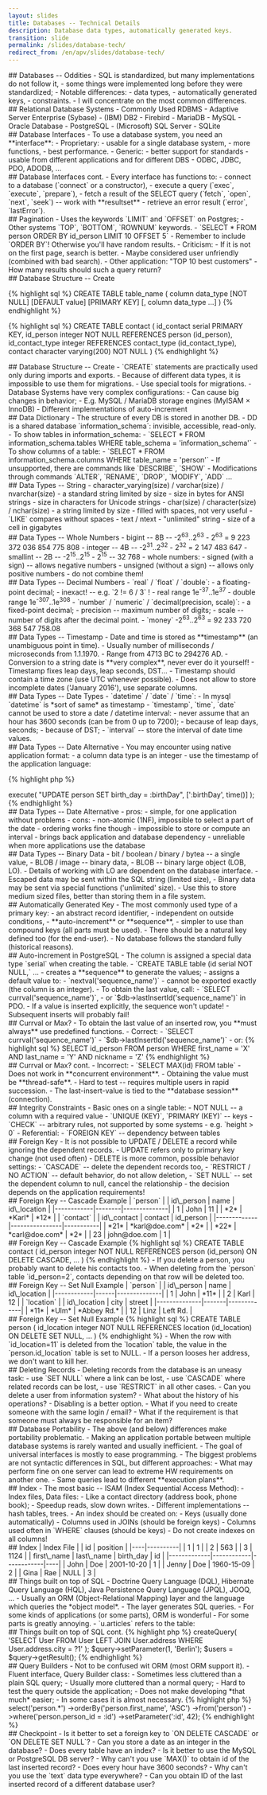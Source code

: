 ```yaml
---
layout: slides
title: Databases -- Technical Details
description: Database data types, automatically generated keys.
transition: slide
permalink: /slides/database-tech/
redirect_from: /en/apv/slides/database-tech/
---
```


<section markdown='1'>
## Databases -- Oddities
- SQL is standardized, but many implementations do not follow it,
    - some things were implemented long before they were standardized;
- Notable differences:
    - data types,
    - automatically generated keys,
    - constraints.
- I will concentrate on the most common differences.
</section>

<section markdown='1'>
## Relational Database Systems
- Commonly Used RDBMS
    - Adaptive Server Enterprise (Sybase)
    - (IBM) DB2
    - Firebird
    - MariaDB
    - MySQL
    - Oracle Database
    - PostgreSQL
    - (Microsoft) SQL Server
    - SQLite
</section>

<section markdown='1'>
## Database Interfaces
- To use a database system, you need an **interface**:
    - Proprietary:
        - usable for a single database system,
        - more functions,
        - best performance.
    - Generic:
        - better support for standards
        - usable from different applications and for different DBS
        - ODBC, JDBC, PDO, ADODB, ...
</section>

<section markdown='1'>
## Database Interfaces cont.
- Every interface has functions to:
    - connect to a database (`connect` or a constructor),
    - execute a query (`exec`, `execute`, `prepare`),
    - fetch a result of the SELECT query (`fetch`, `open`, `next`, `seek`) -- work with **resultset**
    - retrieve an error result (`error`, `lastError`).
</section>

<section markdown='1'>
## Pagination
- Uses the keywords `LIMIT` and `OFFSET` on Postgres;
    - Other systems `TOP`, `BOTTOM`, `ROWNUM` keywords.
- `SELECT * FROM person ORDER BY id_person LIMIT 10 OFFSET 5`
- Remember to include `ORDER BY`! Otherwise you'll have random results.
- Criticism:
    - If it is not on the first page, search is better.
    - Maybe considered user unfriendly (combined with bad search).
- Other application: "TOP 10 best customers"
    - How many results should such a query return?
</section>


<section markdown='1'>
## Database Structure -- Create

{% highlight sql %}
CREATE TABLE table_name (
    column data_type [NOT NULL] [DEFAULT value] [PRIMARY KEY]
    [, column data_type ...]
)
{% endhighlight %}

{% highlight sql %}
CREATE TABLE contact (
    id_contact serial PRIMARY KEY,
    id_person integer NOT NULL REFERENCES person (id_person),
    id_contact_type integer REFERENCES contact_type (id_contact_type),
    contact character varying(200) NOT NULL
)
{% endhighlight %}
</section>

<section markdown='1'>
## Database Structure -- Create
- `CREATE` statements are practically used only during imports and exports.
    - Because of different data types, it is impossible to use them for migrations.
    - Use special tools for migrations.
- Database Systems have very complex configurations:
    - Can cause big changes in behavior;
    - E.g. MySQL / MariaDB storage engines (MyISAM × InnoDB)
- Different implementations of auto-increment
</section>

<section markdown='1'>
## Data Dictionary
- The structure of every DB is stored in another DB.
- DD is a shared database `information_schema`: invisible, accessible, read-only.
- To show tables in information_schema:
    - `SELECT * FROM information_schema.tables WHERE table_schema = 'information_schema'`
- To show columns of a table:
    - `SELECT * FROM information_schema.columns WHERE table_name = 'person'`
- If unsupported, there are commands like `DESCRIBE`, `SHOW`
- Modifications through commands `ALTER`, `RENAME`, `DROP`, `MODIFY`, `ADD` ...
</section>

<section markdown='1'>
## Data Types -- String
- character_varying(size) / varchar(size) / nvarchar(size)
    - a standard string limited by size
    - size in bytes for ANSI strings
    - size in characters for Unicode strings
- char(size) / character(size) / nchar(size)
    - a string limited by size
    - filled with spaces, not very useful
    - `LIKE` compares without spaces
- text / ntext
    - "unlimited" string
    - size of a cell in gigabytes
</section>

<section markdown='1'>
## Data Types -- Whole Numbers
- bigint -- 8B -- -2<sup>63</sup>..2<sup>63</sup>
    - 2<sup>63</sup> = 9 223 372 036 854 775 808
- integer -- 4B -- -2<sup>31</sup>..2<sup>32</sup>
    - 2<sup>32</sup> = 2 147 483 647
- smallint -- 2B -- -2<sup>15</sup>..2<sup>15</sup>
    - 2<sup>15</sup> -- 32 768
- whole numbers:
    - signed (with a sign) -- allows negative numbers
    - unsigned (without a sign) -- allows only positive numbers
    - do not combine them!
</section>

<section markdown='1'>
## Data Types -- Decimal Numbers
- `real` / `float` / `double`:
    - a floating-point decimal;
    - inexact! -- e.g. `2 != 6 / 3` !
    - real range 1e<sup>-37</sup>..1e<sup>37</sup>
    - double range 1e<sup>-307</sup>..1e<sup>308</sup>
- `number` / `numeric` / `decimal(precision, scale)`:
    - a fixed-point decimal;
    - precision -- maximum number of digits;
    - scale -- number of digits after the decimal point.
- `money` -2<sup>63</sup>..2<sup>63</sup> = 92 233 720 368 547 758.08
</section>

<section markdown='1'>
## Data Types -- Timestamp
- Date and time is stored as **timestamp** (an unambiguous point in time).
- Usually number of milliseconds / microseconds from 1.1.1970.
- Range from 4713 BC to 294276 AD.
- Conversion to a string date is **very complex**, never ever do it yourself!
- Timestamp fixes leap days, leap seconds, DST...
- Timestamp should contain a time zone (use UTC whenever possible).
- Does not allow to store incomplete dates ('January 2016'), use separate columns.
</section>

<section markdown='1'>
## Data Types -- Date Types
- `datetime` / `date` / `time`:
    - In mysql `datetime` is *sort of same* as timestamp
- `timestamp`, `time`, `date` cannot be used to store a date / datetime interval:
    - never assume that an hour has 3600 seconds (can be from 0 up to 7200);
        - because of leap days, seconds;
        - because of DST;
    - `interval` -- store the interval of date time values.
</section>

<section markdown='1'>
## Data Types -- Date Alternative
- You may encounter using native application format:
   - a column data type is an integer
   - use the timestamp of the application language:

{% highlight php %}
<?php
...
$db->execute(
    "UPDATE person SET birth_day = :birthDay",
    [':birthDay', time()]
);
{% endhighlight %}
</section>

<section markdown='1'>
## Data Types -- Date Alternative
- pros:
    - simple, for one application without problems
- cons:
    - non-atomic (1NF), impossible to select a part of the date
    - ordering works fine though
    - impossible to store or compute an interval
    - brings back application and database dependency
    - unreliable when more applications use the database
</section>

<section markdown='1'>
## Data Types -- Binary Data
- bit / boolean / binary / bytea -- a single value,
    - BLOB / image -- binary data,
    - BLOB -- binary large object (LOB, LO).
- Details of working with LO are dependent on the database interface.
    - Escaped data may be sent within the SQL string (limited size),
    - Binary data may be sent via special functions ('unlimited' size).
- Use this to store medium sized files, better than storing them in a file system.
</section>

<section markdown='1'>
## Automatically Generated Key
- The most commonly used type of a primary key:
    - an abstract record identifier,
    - independent on outside conditions,
    - **auto-increment** or **sequence**,
    - simpler to use than compound keys (all parts must be used).
- There should be a natural key defined too (for the end-user).
- No database follows the standard fully (historical reasons).
</section>

<section markdown='1'>
## Auto-increment in PostgreSQL
- The column is assigned a special data type `serial` when creating the table.
    - `CREATE TABLE table (id serial NOT NULL,` ...
    - creates a **sequence** to generate the values;
    - assigns a default value to:
        - `nextval('sequence_name')`
    - cannot be exported exactly (the column is an integer).
- To obtain the last value, call:
    - `SELECT currval('sequence_name')`,
    - or `$db->lastInsertId('sequence_name')` in PDO.
- If a value is inserted explicitly, the sequence won't update!
    - Subsequent inserts will probably fail!
</section>

<section markdown='1'>
## Currval or Max?
- To obtain the last value of an inserted row, you **must always** use predefined functions.
- Correct:
    - `SELECT currval('sequence_name')`
    - `$db->lastInsertId('sequence_name')`
    - or:
{% highlight sql %}
SELECT id_person FROM person
WHERE first_name = 'X' AND last_name = 'Y'
    AND nickname = 'Z'
{% endhighlight %}
</section>

<section markdown='1'>
## Currval or Max? cont.
- Incorrect:
    - `SELECT MAX(id) FROM table`
    - Does not work in **concurrent environment**.
- Obtaining the value must be **thread-safe**.
    - Hard to test -- requires multiple users in rapid succession.
- The last-insert-value is tied to the **database session** (connection).
</section>

<section markdown='1'>
## Integrity Constraints
- Basic ones on a single table:
    - NOT NULL -- a column with a required value
    - `UNIQUE (KEY)`, `PRIMARY (KEY)` -- keys
    - `CHECK` -- arbitrary rules, not supported by some systems
        - e.g. `height > 0`
- Referential:
    - `FOREIGN KEY` -- dependency between tables
</section>

<section markdown='1'>
## Foreign Key
- It is not possible to UPDATE / DELETE a record while ignoring the dependent records.
- UPDATE refers only to primary key change (not used often)
- DELETE is more common, possible behavior settings:
    - `CASCADE` -- delete the dependent records too,
    - `RESTRICT / NO ACTION` -- default behavior, do not allow deletion,
    - `SET NULL` -- set the dependent column to null, cancel the relationship
    - the decision depends on the application requirements!
</section>

<section markdown='1'>
## Foreign Key -- Cascade Example

| `person`                           |
| id\_person | name   | id\_location |
|------------|--------|--------------|
| 1          | John   | 11           |
| *2*        | *Karl* | *12*         |

| `contact`                                |
| id\_contact | contact        | id_person |
|-------------|----------------|-----------|
| *21*        | *karl@doe.com* | *2*       |
| *22*        | *carl@doe.com* | *2*       |
| 23          | john@doe.com   | 1         |

</section>

<section markdown='1'>
## Foreign Key -- Cascade Example
{% highlight sql %}
CREATE TABLE contact (
    id_person integer NOT NULL
        REFERENCES person (id_person)
        ON DELETE CASCADE,
    ...
)
{% endhighlight %}

- If you delete a person, you probably want to delete his contacts too.
- When deleting from the `person` table `id_person=2`, contacts depending on that row will be deleted too.
</section>

<section markdown='1'>
## Foreign Key -- Set Null Example

| `person`                         |
| id\_person | name | id\_location |
|------------|------|--------------|
| 1          | John | *11*         |
| 2          | Karl | 12           |

| `location`                         |
| id\_location | city  | street      |
|--------------|-------|-------------|
| *11*         | *Ulm* | *Abbey Rd.* |
| 12           | Linz  | Left Rd.    |

</section>

<section markdown='1'>
## Foreign Key -- Set Null Example

{% highlight sql %}
CREATE TABLE person (
    id_location integer NOT NULL
        REFERENCES location (id_location)
        ON DELETE SET NULL,
    ...
)
{% endhighlight %}

- When the row with `id_location=11` is deleted from the `location` table, the
value in the `person.id_location` table is set to NULL.
- If a person looses her address, we don't want to kill her.
</section>

<section markdown='1'>
## Deleting Records
- Deleting records from the database is an uneasy task:
    - use `SET NULL` where a link can be lost,
    - use `CASCADE` where related records can be lost,
    - use `RESTRICT` in all other cases.
- Can you delete a user from information system?
    - What about the history of his operations?
    - Disabling is a better option.
    - What if you need to create someone with the same login / email?
- What if the requirement is that someone must always be responsible for an item?
</section>

<section markdown='1'>
## Database Portability
- The above (and below) differences make portability problematic.
- Making an application portable between multiple database systems is rarely wanted and usually inefficient.
- The goal of universal interfaces is mostly to ease programming.
- The biggest problems are not syntactic differences in SQL, but
different approaches:
    - What may perform fine on one server can lead to extreme HW requirements on another one.
    - Same queries lead to different **execution plans**.
</section>

<section markdown='1'>
## Index
- The most basic -- ISAM (Index Sequential Access Method):
    - Index files, Data files:
        - Like a contact directory (address book, phone book);
        - Speedup reads, slow down writes.
    - Different implementations -- hash tables, trees.
- An index should be created on:
    - Keys (usually done automatically)
    - Columns used in JOINs (should be foreign keys)
    - Columns used often in `WHERE` clauses (should be keys)
- Do not create indexes on all columns!
</section>

<section markdown='1'>
## Index

| Index File    |
| id | position |
|----|----------|
| 1  | 1        |
| 2  | 563      |
| 3  | 1124     |

| first\_name | last\_name | birth_day  | id |
|-------------|------------|------------|----|
| John        | Doe        | 2001-10-20 | 1  |
| Jenny       | Doe        | 1960-15-09 | 2  |
| Gina        | Rae        | NULL       | 3  |

</section>

<section markdown='1'>
## Things built on top of SQL
- Doctrine Query Language (DQL), Hibernate Query Language (HQL), Java Persistence Query Language (JPQL), JOOQ, ...
- Usually an ORM (Object-Relational Mapping) layer and the language which queries the *object model*.
    - The layer generates SQL queries.
- For some kinds of applications (or some parts), ORM is wonderful
    - For some parts is greatly annoying.
    - `u.articles` refers to the table:
</section>

<section markdown='1'>
## Things built on top of SQL cont.
{% highlight php %}
<?php
...
$query = $em->createQuery(
    'SELECT User FROM User
    LEFT JOIN User.address WHERE User.address.city = ?1'
);
$query->setParameter(1, 'Berlin');
$users = $query->getResult();
{% endhighlight %}
</section>

<section markdown='1'>
## Query Builders
- Not to be confused wit ORM (most ORM support it).
- Fluent interface, Query Builder class:
    - Sometimes less cluttered than a plain SQL query;
    - Usually more cluttered than a normal query;
    - Hard to test the query outside the application;
    - Does not make developing *that much* easier;
    - In some cases it is almost necessary.

{% highlight php %}
<?php
...
$qb->select('person.*')
   ->orderBy('person.first_name', 'ASC')
   ->from('person')
   ->where('person.person_id = :id')
   ->setParameter(':id', 42);
{% endhighlight %}
</section>

<section markdown='1'>
## Checkpoint
- Is it better to set a foreign key to `ON DELETE CASCADE` or `ON DELETE SET NULL`?
- Can you store a date as an integer in the database?
- Does every table have an index?
- Is it better to use the MySQL or PostgreSQL DB server?
- Why can't you use `MAX()` to obtain id of the last inserted record?
- Does every hour have 3600 seconds?
- Why can't you use the `text` data type everywhere?
- Can you obtain ID of the last inserted record of a different database user?
</section>
